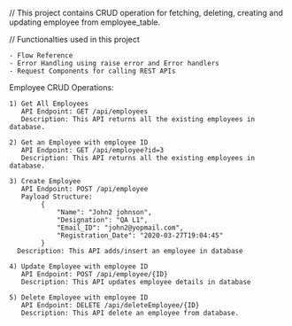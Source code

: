 // This project contains CRUD operation for fetching, deleting, creating and updating employee from employee_table.

// Functionalties used in this project
    
    - Flow Reference
    - Error Handling using raise error and Error handlers
    - Request Components for calling REST APIs
    


Employee CRUD Operations:

    1) Get All Employees
       API Endpoint: GET /api/employees
       Description: This API returns all the existing employees in database.

    2) Get an Employee with employee ID 
       API Endpoint: GET /api/employee?id=3
       Description: This API returns all the existing employees in database.

    3) Create Employee
       API Endpoint: POST /api/employee
       Payload Structure: 
            {
                "Name": "John2 johnson",
                "Designation": "QA L1",
                "Email_ID": "john2@yopmail.com",
                "Registration_Date": "2020-03-27T19:04:45"
            }
      Description: This API adds/insert an employee in database

    4) Update Employee with employee ID
       API Endpoint: POST /api/employee/{ID}
       Description: This API updates employee details in database

    5) Delete Employee with employee ID
       API Endpoint: DELETE /api/deleteEmployee/{ID}
       Description: This API delete an employee from database.

